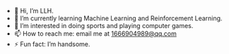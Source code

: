 - 👋 Hi, I’m LLH.
- 🌱 I’m currently learning Machine Learning and Reinforcement Learning.
- 👀 I’m interested in doing sports and playing computer games.
- 📫 How to reach me: email me at 1666904989@qq.com
- ⚡ Fun fact: I’m handsome.
